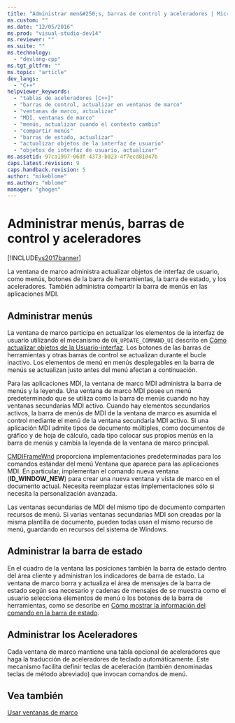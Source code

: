```yaml
---
title: "Administrar men&#250;s, barras de control y aceleradores | Microsoft Docs"
ms.custom: ""
ms.date: "12/05/2016"
ms.prod: "visual-studio-dev14"
ms.reviewer: ""
ms.suite: ""
ms.technology: 
  - "devlang-cpp"
ms.tgt_pltfrm: ""
ms.topic: "article"
dev_langs: 
  - "C++"
helpviewer_keywords: 
  - "tablas de aceleradores [C++]"
  - "barras de control, actualizar en ventanas de marco"
  - "ventanas de marco, actualizar"
  - "MDI, ventanas de marco"
  - "menús, actualizar cuando el contexto cambia"
  - "compartir menús"
  - "barras de estado, actualizar"
  - "actualizar objetos de la interfaz de usuario"
  - "objetos de interfaz de usuario, actualizar"
ms.assetid: 97ca1997-06df-4373-b023-4f7ecd81047b
caps.latest.revision: 9
caps.handback.revision: 5
author: "mikeblome"
ms.author: "mblome"
manager: "ghogen"
---
```

# Administrar men&#250;s, barras de control y aceleradores
[!INCLUDE[vs2017banner](../assembler/inline/includes/vs2017banner.md)]

La ventana de marco administra actualizar objetos de interfaz de usuario, como menús, botones de la barra de herramientas, la barra de estado, y los aceleradores.  También administra compartir la barra de menús en las aplicaciones MDI.  
  
## Administrar menús  
 La ventana de marco participa en actualizar los elementos de la interfaz de usuario utilizando el mecanismo de `ON_UPDATE_COMMAND_UI` descrito en [Cómo actualizar objetos de la Usuario\-interfaz](../mfc/how-to-update-user-interface-objects.md).  Los botones de las barras de herramientas y otras barras de control se actualizan durante el bucle inactivo.  Los elementos de menú en menús desplegables en la barra de menús se actualizan justo antes del menú afectan a continuación.  
  
 Para las aplicaciones MDI, la ventana de marco MDI administra la barra de menús y la leyenda.  Una ventana de marco MDI posee un menú predeterminado que se utiliza como la barra de menús cuando no hay ventanas secundarias MDI activo.  Cuando hay elementos secundarios activos, la barra de menús de MDI de la ventana de marco es asumida el control mediante el menú de la ventana secundaria MDI activo.  Si una aplicación MDI admite tipos de documento múltiples, como documentos de gráfico y de hoja de cálculo, cada tipo colocar sus propios menús en la barra de menús y cambia la leyenda de la ventana de marco principal.  
  
 [CMDIFrameWnd](../mfc/reference/cmdiframewnd-class.md) proporciona implementaciones predeterminadas para los comandos estándar del menú Ventana que aparece para las aplicaciones MDI.  En particular, implementan el comando nueva ventana \(**ID\_WINDOW\_NEW**\) para crear una nueva ventana y vista de marco en el documento actual.  Necesita reemplazar estas implementaciones sólo si necesita la personalización avanzada.  
  
 Las ventanas secundarias de MDI del mismo tipo de documento comparten recursos de menú.  Si varias ventanas secundarias MDI son creadas por la misma plantilla de documento, pueden todas usan el mismo recurso de menú, guardando en recursos del sistema de Windows.  
  
## Administrar la barra de estado  
 En el cuadro de la ventana las posiciones también la barra de estado dentro del área cliente y administran los indicadores de barra de estado.  La ventana de marco borra y actualiza el área de mensajes de la barra de estado según sea necesario y cadenas de mensajes de se muestra como el usuario selecciona elementos de menú o los botones de la barra de herramientas, como se describe en [Cómo mostrar la información del comando en la barra de estado](../mfc/how-to-display-command-information-in-the-status-bar.md).  
  
## Administrar los Aceleradores  
 Cada ventana de marco mantiene una tabla opcional de aceleradores que haga la traducción de aceleradores de teclado automáticamente.  Este mecanismo facilita definir teclas de aceleración \(también denominadas teclas de método abreviado\) que invocan comandos de menú.  
  
## Vea también  
 [Usar ventanas de marco](../mfc/using-frame-windows.md)